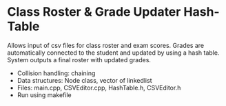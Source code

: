 # Class Roster & Grade Updater Hash-Table
Allows input of csv files for class roster and exam scores. Grades are automatically connected to the student and updated by using a hash table. System outputs a final roster with updated grades.
- Collision handling: chaining
- Data structures: Node class, vector of linkedlist
- Files: main.cpp, CSVEditor.cpp, HashTable.h, CSVEditor.h
- Run using makefile

